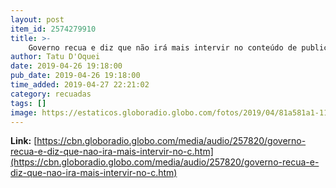 ```yaml
---
layout: post
item_id: 2574279910
title: >-
    Governo recua e diz que não irá mais intervir no conteúdo de publicidade das empresas públicas
author: Tatu D'Oquei
date: 2019-04-26 19:18:00
pub_date: 2019-04-26 19:18:00
time_added: 2019-04-27 22:21:02
category: recuadas
tags: []
image: https://estaticos.globoradio.globo.com/fotos/2019/04/81a581a1-11c4-4344-ae7b-af366cb01f22.png.640x360_q75_box-0%2C3%2C1024%2C580_crop_detail.jpg
---
```


**Link:** [https://cbn.globoradio.globo.com/media/audio/257820/governo-recua-e-diz-que-nao-ira-mais-intervir-no-c.htm](https://cbn.globoradio.globo.com/media/audio/257820/governo-recua-e-diz-que-nao-ira-mais-intervir-no-c.htm)

